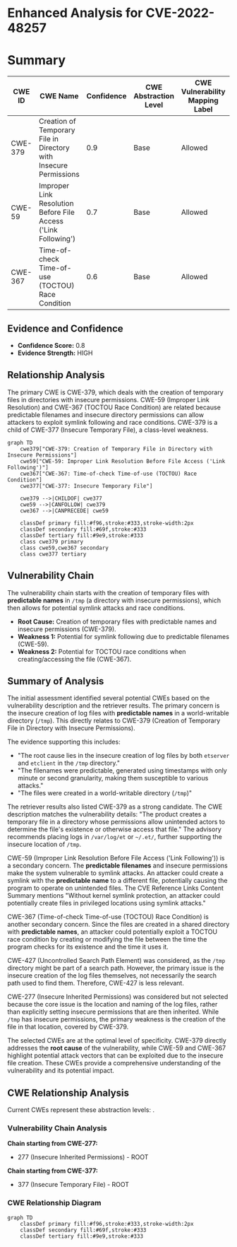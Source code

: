 # Enhanced Analysis for CVE-2022-48257

# Summary
| CWE ID | CWE Name | Confidence | CWE Abstraction Level | CWE Vulnerability Mapping Label | CWE-Vulnerability Mapping Notes |
|---|---|---|---|---|---|
| CWE-379 | Creation of Temporary File in Directory with Insecure Permissions | 0.9 | Base | Allowed | Primary CWE |
| CWE-59 | Improper Link Resolution Before File Access ('Link Following') | 0.7 | Base | Allowed | Secondary Candidate |
| CWE-367 | Time-of-check Time-of-use (TOCTOU) Race Condition | 0.6 | Base | Allowed | Secondary Candidate |

## Evidence and Confidence

*   **Confidence Score:** 0.8
*   **Evidence Strength:** HIGH

## Relationship Analysis
The primary CWE is CWE-379, which deals with the creation of temporary files in directories with insecure permissions. CWE-59 (Improper Link Resolution) and CWE-367 (TOCTOU Race Condition) are related because predictable filenames and insecure directory permissions can allow attackers to exploit symlink following and race conditions. CWE-379 is a child of CWE-377 (Insecure Temporary File), a class-level weakness.

```mermaid
graph TD
    cwe379["CWE-379: Creation of Temporary File in Directory with Insecure Permissions"]
    cwe59["CWE-59: Improper Link Resolution Before File Access ('Link Following')"]
    cwe367["CWE-367: Time-of-check Time-of-use (TOCTOU) Race Condition"]
    cwe377["CWE-377: Insecure Temporary File"]
    
    cwe379 -->|CHILDOF| cwe377
    cwe59 -->|CANFOLLOW| cwe379
    cwe367 -->|CANPRECEDE| cwe59
    
    classDef primary fill:#f96,stroke:#333,stroke-width:2px
    classDef secondary fill:#69f,stroke:#333
    classDef tertiary fill:#9e9,stroke:#333
    class cwe379 primary
    class cwe59,cwe367 secondary
    class cwe377 tertiary
```

## Vulnerability Chain
The vulnerability chain starts with the creation of temporary files with **predictable names** in `/tmp` (a directory with insecure permissions), which then allows for potential symlink attacks and race conditions.
  - **Root Cause:** Creation of temporary files with predictable names and insecure permissions (CWE-379).
  - **Weakness 1:** Potential for symlink following due to predictable filenames (CWE-59).
  - **Weakness 2:** Potential for TOCTOU race conditions when creating/accessing the file (CWE-367).

## Summary of Analysis
The initial assessment identified several potential CWEs based on the vulnerability description and the retriever results. The primary concern is the insecure creation of log files with **predictable names** in a world-writable directory (`/tmp`). This directly relates to CWE-379 (Creation of Temporary File in Directory with Insecure Permissions).

The evidence supporting this includes:
-   "The root cause lies in the insecure creation of log files by both `etserver` and `etclient` in the `/tmp` directory."
-   "The filenames were predictable, generated using timestamps with only minute or second granularity, making them susceptible to various attacks."
-   "The files were created in a world-writable directory (`/tmp`)"

The retriever results also listed CWE-379 as a strong candidate. The CWE description matches the vulnerability details: "The product creates a temporary file in a directory whose permissions allow unintended actors to determine the file's existence or otherwise access that file." The advisory recommends placing logs in `/var/log/et` or `~/.et/`, further supporting the insecure location of `/tmp`.

CWE-59 (Improper Link Resolution Before File Access ('Link Following')) is a secondary concern. The **predictable filenames** and insecure permissions make the system vulnerable to symlink attacks. An attacker could create a symlink with the **predictable name** to a different file, potentially causing the program to operate on unintended files. The CVE Reference Links Content Summary mentions "Without kernel symlink protection, an attacker could potentially create files in privileged locations using symlink attacks."

CWE-367 (Time-of-check Time-of-use (TOCTOU) Race Condition) is another secondary concern. Since the files are created in a shared directory with **predictable names**, an attacker could potentially exploit a TOCTOU race condition by creating or modifying the file between the time the program checks for its existence and the time it uses it.

CWE-427 (Uncontrolled Search Path Element) was considered, as the `/tmp` directory might be part of a search path. However, the primary issue is the insecure creation of the log files themselves, not necessarily the search path used to find them. Therefore, CWE-427 is less relevant.

CWE-277 (Insecure Inherited Permissions) was considered but not selected because the core issue is the location and naming of the log files, rather than explicitly setting insecure permissions that are then inherited. While `/tmp` has insecure permissions, the primary weakness is the creation of the file in that location, covered by CWE-379.

The selected CWEs are at the optimal level of specificity. CWE-379 directly addresses the **root cause** of the vulnerability, while CWE-59 and CWE-367 highlight potential attack vectors that can be exploited due to the insecure file creation. These CWEs provide a comprehensive understanding of the vulnerability and its potential impact.


## CWE Relationship Analysis

Current CWEs represent these abstraction levels: .


### Vulnerability Chain Analysis

**Chain starting from CWE-277:**
- 277 (Insecure Inherited Permissions) - ROOT


**Chain starting from CWE-377:**
- 377 (Insecure Temporary File) - ROOT



### CWE Relationship Diagram

```mermaid
graph TD
    classDef primary fill:#f96,stroke:#333,stroke-width:2px
    classDef secondary fill:#69f,stroke:#333
    classDef tertiary fill:#9e9,stroke:#333
```